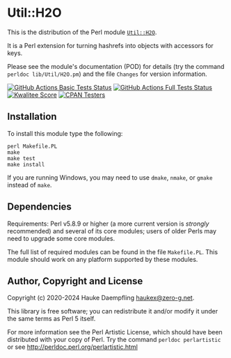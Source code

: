 Util::H2O
=========

This is the distribution of the Perl module
[`Util::H2O`](https://metacpan.org/pod/Util::H2O).

It is a Perl extension for turning hashrefs into objects with accessors for keys.

Please see the module's documentation (POD) for details (try the command
`perldoc lib/Util/H2O.pm`) and the file `Changes` for version information.

[![GitHub Actions Basic Tests Status](https://github.com/haukex/Util-H2O/actions/workflows/basic-tests.yml/badge.svg)](https://github.com/haukex/Util-H2O/actions/workflows/basic-tests.yml)
[![GitHub Actions Full Tests Status](https://github.com/haukex/Util-H2O/actions/workflows/full-tests.yml/badge.svg)](https://github.com/haukex/Util-H2O/actions/workflows/full-tests.yml)
[![Kwalitee Score](https://cpants.cpanauthors.org/dist/Util-H2O.svg)](https://cpants.cpanauthors.org/dist/Util-H2O)
[![CPAN Testers](https://haukex.github.io/my-badges/Util-H2O.svg)](http://matrix.cpantesters.org/?dist=Util-H2O)

Installation
------------

To install this module type the following:

	perl Makefile.PL
	make
	make test
	make install

If you are running Windows, you may need to use `dmake`, `nmake`, or `gmake`
instead of `make`.

Dependencies
------------

Requirements: Perl v5.8.9 or higher (a more current version is *strongly*
recommended) and several of its core modules; users of older Perls may need
to upgrade some core modules.

The full list of required modules can be found in the file `Makefile.PL`.
This module should work on any platform supported by these modules.

Author, Copyright and License
-----------------------------

Copyright (c) 2020-2024 Hauke Daempfling <haukex@zero-g.net>.

This library is free software; you can redistribute it and/or modify
it under the same terms as Perl 5 itself.

For more information see the Perl Artistic License,
which should have been distributed with your copy of Perl.
Try the command `perldoc perlartistic` or see
<http://perldoc.perl.org/perlartistic.html>

